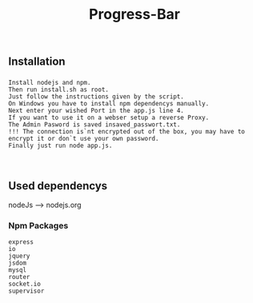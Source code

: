 
<h1 align="center">
  <br>
  <br>
  Progress-Bar
  <br>
</h1>

<br>

## Installation
### 
    Install nodejs and npm.
    Then run install.sh as root.
    Just follow the instructions given by the script.
    On Windows you have to install npm dependencys manually.
    Next enter your wished Port in the app.js line 4.
    If you want to use it on a webser setup a reverse Proxy.
    The Admin Pasword is saved insaved_passwort.txt.
    !!! The connection is`nt encrypted out of the box, you may have to encrypt it or don`t use your own password.
    Finally just run node app.js.
<br>

## Used dependencys
nodeJs --> nodejs.org
### Npm Packages
    express 
    io
    jquery
    jsdom 
    mysql 
    router
    socket.io
    supervisor
